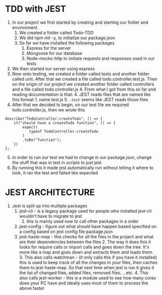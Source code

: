 # TDD with JEST

1. In our project we first started by creating and starting our folder and environment.
    1. We created a folder called Todo-TDD
    2. We did npm init -y, to initialize our package.json
    3. So far we have installed the following packages
        1. Express for the server
        2. Mongoose for our database
        3. Node-mocks-http to imitate requests and responses used in our tests
2. We then started our server using express
3. Now onto testing, we created a folder called tests and another folder called unit. After that we created a file called todo.controller.test.js. Then on the origin of our project we created another folder called controllers and a file called todo.controller.js
    4. From what I got from this so far and reading documentation is that:
        4. JEST reads files that are named like this format
            1. name.test.js
        5. `.test` seems like JEST reads those files
4. After that we decided to begin, on our test file we required todo.controller.js, then we wrote this

```
describe("TodoController.createTodo", () => {
    it("should have a createTodo function", () => {
        expect(
           typeof TodoController.createTodo
        )
        .toBe("function");
    })
};
```

5. In order to run our test we had to change in our package.json, change the stuff that was in test in scripts to just jest
6. By running this it made jest automatically run without telling it where to look, it ran the test and failed like expected

# JEST ARCHITECTURE

1. Jest is split up into multiple packages
    1. jest-cli - is a legacy package used for people who installed jest-cli wouldn’t have to migrate to jest
        1. this is mainly used now to call other packages in a order
    2. jest-config - figure out what should have happen based specified on a config based on jest config file package.json
    3. jest-haste-map - this checks for all the files in the project and what are their dependencies between the files
        2. The way it does this it looks for require calls or import calls and goes down the tree. It's more like a map and goes down and extracts them and loads them.
        3. This also calls watchman - (it only calls this if you have it installed) this is used to keep track of all the changes in your files, then caches them to jest-haste-map. So that next time when jest is run it gives it the list of changed files, added files, removed files, …etc.
        4. This also calls jest-worker - this is a module used to see how many cores does your PC have and ideally uses most of them to process the above faster
